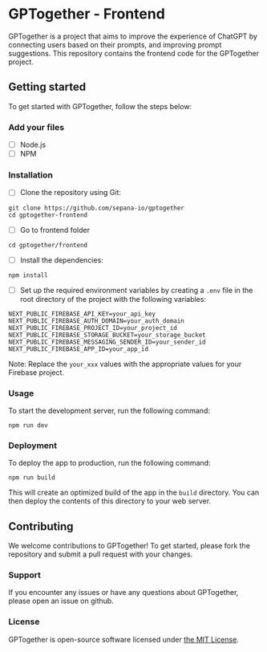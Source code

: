 # GPTogether - Frontend

GPTogether is a project that aims to improve the experience of ChatGPT by connecting users based on their prompts, and improving prompt suggestions. This repository contains the frontend code for the GPTogether project.

## Getting started

To get started with GPTogether, follow the steps below:

### Add your files

- [ ] Node.js
- [ ] NPM

### Installation

- [ ] Clone the repository using Git:

```
git clone https://github.com/sepana-io/gptogether
cd gptogether-frontend
```

- [ ] Go to frontend folder

```
cd gptogether/frontend
```

- [ ] Install the dependencies:

```
npm install
```

- [ ] Set up the required environment variables by creating a `.env` file in the root directory of the project with the following variables:

```
NEXT_PUBLIC_FIREBASE_API_KEY=your_api_key
NEXT_PUBLIC_FIREBASE_AUTH_DOMAIN=your_auth_domain
NEXT_PUBLIC_FIREBASE_PROJECT_ID=your_project_id
NEXT_PUBLIC_FIREBASE_STORAGE_BUCKET=your_storage_bucket
NEXT_PUBLIC_FIREBASE_MESSAGING_SENDER_ID=your_sender_id
NEXT_PUBLIC_FIREBASE_APP_ID=your_app_id
```

Note: Replace the `your_xxx` values with the appropriate values for your Firebase project.

### Usage

To start the development server, run the following command:

```
npm run dev
```

### Deployment

To deploy the app to production, run the following command:

```
npm run build
```

This will create an optimized build of the app in the `build` directory. You can then deploy the contents of this directory to your web server.

## Contributing

We welcome contributions to GPTogether! To get started, please fork the repository and submit a pull request with your changes.

### Support

If you encounter any issues or have any questions about GPTogether, please open an issue on github.

### License

GPTogether is open-source software licensed under [the MIT License](https://opensource.org/licenses/MIT).
